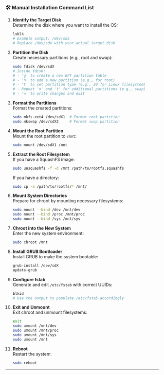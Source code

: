 ### 🛠️ Manual Installation Command List

1. **Identify the Target Disk**  
   Determine the disk where you want to install the OS:
   ```bash
   lsblk
   # Example output: /dev/sda
   # Replace /dev/sdX with your actual target disk
   ```

2. **Partition the Disk**  
   Create necessary partitions (e.g., root and swap):
   ```bash
   sudo fdisk /dev/sdX
   # Inside fdisk:
   # - 'g' to create a new GPT partition table
   # - 'n' to add a new partition (e.g., for root)
   # - 't' to set partition type (e.g., 20 for Linux filesystem)
   # - Repeat 'n' and 't' for additional partitions (e.g., swap)
   # - 'w' to write changes and exit
   ```

3. **Format the Partitions**  
   Format the created partitions:
   ```bash
   sudo mkfs.ext4 /dev/sdX1  # Format root partition
   sudo mkswap /dev/sdX2     # Format swap partition
   ```

4. **Mount the Root Partition**  
   Mount the root partition to `/mnt`:
   ```bash
   sudo mount /dev/sdX1 /mnt
   ```

5. **Extract the Root Filesystem**  
   If you have a SquashFS image:
   ```bash
   sudo unsquashfs -f -d /mnt /path/to/rootfs.squashfs
   ```
   If you have a directory:
   ```bash
   sudo cp -a /path/to/rootfs/* /mnt/
   ```

6. **Mount System Directories**  
   Prepare for chroot by mounting necessary filesystems:
   ```bash
   sudo mount --bind /dev /mnt/dev
   sudo mount --bind /proc /mnt/proc
   sudo mount --bind /sys /mnt/sys
   ```

7. **Chroot into the New System**  
   Enter the new system environment:
   ```bash
   sudo chroot /mnt
   ```

8. **Install GRUB Bootloader**  
   Install GRUB to make the system bootable:
   ```bash
   grub-install /dev/sdX
   update-grub
   ```

9. **Configure fstab**  
   Generate and edit `/etc/fstab` with correct UUIDs:
   ```bash
   blkid
   # Use the output to populate /etc/fstab accordingly
   ```

10. **Exit and Unmount**  
    Exit chroot and unmount filesystems:
    ```bash
    exit
    sudo umount /mnt/dev
    sudo umount /mnt/proc
    sudo umount /mnt/sys
    sudo umount /mnt
    ```

11. **Reboot**  
    Restart the system:
    ```bash
    sudo reboot
    ```

---
